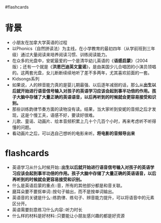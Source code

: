 #flashcards 

# 背景
- 小朋友在加拿大学英语的过程
- 以Phonics（自然拼读法）为主线，在小学教育的最初四年（从学前班到三年级）通过大量阅读来培养阅读习惯、训练阅读能力。
- 在众多的光盘中，安妮最爱的一个是清华幼儿英语的《**语感启蒙**》（2004版）；还有一个就是《**洪恩巴迪英文童谣**》，是由美国少儿合唱团的小演员领唱的。这两套光盘，女儿断断续续地听了差不多两年，尤其喜欢前面的一套。
- Kidsongs系列
- 如果说，人的辨音能力真的是婴儿期最强、以后逐年减弱的话，那么从**出生以后就开始进行语音信号输入对孩子的英语学习应该会起到事半功倍的作用。孩子大脑中存储了大量正确的英语语音，以后再听到的时候就会更容易接受和识别。**
- 那些训练韵律节奏方面的读物没有读。结果，当大家听到安妮的音频之后才发现，这是个慢工夫，语感不好，要读好很难。
- 儿歌、童谣、动画片、绘本音频积累上几十个几百个小时，再来考虑听不听得懂的问题。
- 看动画片之后，可以选自己想听的电影来听。**将电影的音频导出来**



# flashcards
- 英语学习从什么时候开始::**出生以后就开始进行语音信号输入对孩子的英语学习应该会起到事半功倍的作用。孩子大脑中存储了大量正确的英语语音，以后再听到的时候就会更容易接受和识别。** <!--SR:!2023-05-05-09-22,44,250-->
- 什么是英语启蒙的重点::音，所有的其他部分都是和音关联。 <!--SR:!2023-05-07-10-50,44.5,250-->
- 磨耳朵要不要抠单词::按句子输出，而不是按单词输出。 <!--SR:!2023-05-15-00-06,48.3,250-->
- 英语音的关键是什么::练韵律、练句子、辨音能力提升，可以将语音中的元素区分开。 <!--SR:!2023-05-18-01-40,51.5,250-->
- 英语需要刻意练习什么内容::听力时长 <!--SR:!2023-05-18-03-42,51.8,250-->
- 什么样的材料是好材料::只要能让小朋友感兴趣的都是好资源 <!--SR:!2023-11-10-06-32,153.8,250-->